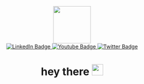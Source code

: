 <div id="header" align="center">
  <img src="https://media.giphy.com/media/XWHFkhjXFOixXZ5iIo/giphy.gif" width="100"/>
  <div id="badges">
  <a href="your-linkedin-URL">
    <img src="https://img.shields.io/badge/LinkedIn-blue?style=for-the-badge&logo=linkedin&logoColor=white" alt="LinkedIn Badge"/>
  </a>
  <a href="your-youtube-URL">
    <img src="https://img.shields.io/badge/Telegram-violent?logo=telergram&logoColor=white&style=for-the-badge" alt="Youtube Badge"/>
  </a>
  <a href="your-twitter-URL">
    <img src="https://img.shields.io/badge/Viber-blue?style=for-the-badge&logo=viber&logoColor=white" alt="Twitter Badge"/>
  </a>
</div>

<img src="https://komarev.com/ghpvc/?username=Sensationbel&style=flat-square&color=blue" alt=""/>
<h1>
  hey there
  <img src="https://media.giphy.com/media/hvRJCLFzcasrR4ia7z/giphy.gif" width="30px"/>
</h1>
</div>

